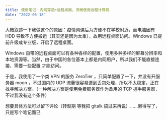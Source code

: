 ```yaml
---
title: 使用笔记：内网穿透+远程桌面，流畅使用远程计算机
date: "2022-05-18"
---
```


<!-- Google tag (gtag.js) -->
<script async src="https://www.googletagmanager.com/gtag/js?id=G-P8BK01ELC3"></script>
<script>
  window.dataLayer = window.dataLayer || [];
  function gtag(){dataLayer.push(arguments);}
  gtag('js', new Date());

  gtag('config', 'G-P8BK01ELC3');
</script>

大概叙述一下我做这个的原因：疫情网课后为方便不在学校附近，而电脑因有 HDD 导致不方便搬运（其实还是因为太重），故用远程桌面访问。Windows 已提前升级成专业版，开启了远程桌面。

Windows 自带的远程桌面可以有各种各样的配置，使用多种多样的屏幕分辨率和本地资源等。当然，由于中国的各位基本上都是内网用户，所以我们不能直接连接，需要一些配置
才能访问。

于是，我使用了一个类 VPN 的服务 ZeroTier ，只简单配置了一下，并没有开服务器 moon ，不过国内的 UDP 流量很容易遭到丢包处理，所以不太稳定，正在
找寻解决方案。（一种解决方案是使用免费服务器作为备用的 TCP 握手服务器，不过我没有这个条件）

想要具体方法可以留下评论（转型期 等我把 gitalk 搞过来再说）……懒得写了，只是写个笔记而已